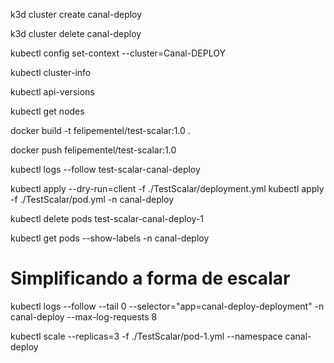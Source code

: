 k3d cluster create canal-deploy

k3d cluster delete canal-deploy

kubectl config set-context --cluster=Canal-DEPLOY

kubectl cluster-info

kubectl api-versions

kubectl get nodes

docker build -t felipementel/test-scalar:1.0 .

docker push felipementel/test-scalar:1.0

kubectl logs --follow test-scalar-canal-deploy



kubectl apply --dry-run=client -f ./TestScalar/deployment.yml
kubectl apply -f ./TestScalar/pod.yml -n canal-deploy

kubectl delete pods test-scalar-canal-deploy-1

kubectl get pods --show-labels -n canal-deploy

 # Simplificando a forma de escalar

kubectl logs --follow --tail 0 --selector="app=canal-deploy-deployment" -n canal-deploy --max-log-requests 8


kubectl scale --replicas=3 -f ./TestScalar/pod-1.yml --namespace canal-deploy
